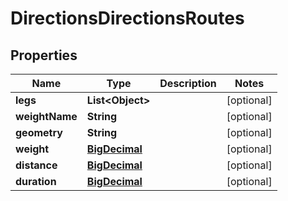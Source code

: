 

# DirectionsDirectionsRoutes

## Properties

Name | Type | Description | Notes
------------ | ------------- | ------------- | -------------
**legs** | **List&lt;Object&gt;** |  |  [optional]
**weightName** | **String** |  |  [optional]
**geometry** | **String** |  |  [optional]
**weight** | [**BigDecimal**](BigDecimal.md) |  |  [optional]
**distance** | [**BigDecimal**](BigDecimal.md) |  |  [optional]
**duration** | [**BigDecimal**](BigDecimal.md) |  |  [optional]



